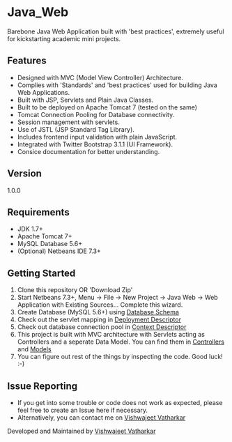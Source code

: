 Java_Web
========

Barebone Java Web Application built with 'best practices', extremely useful for kickstarting academic mini projects.

Features
----
* Designed with MVC (Model View Controller) Architecture.
* Complies with 'Standards' and 'best practices' used for building Java Web Applications.
* Built with JSP, Servlets and Plain Java Classes.
* Built to be deployed on Apache Tomcat 7 (tested on the same)
* Tomcat Connection Pooling for Database connectivity.
* Session management with servlets.
* Use of JSTL (JSP Standard Tag Library).
* Includes frontend input validation with plain JavaScript.
* Integrated with Twitter Bootstrap 3.1.1 (UI Framework).
* Consice documentation for better understanding.


Version
----

1.0.0

Requirements
--------------
* JDK 1.7+
* Apache Tomcat 7+
* MySQL Database 5.6+
* (Optional) Netbeans IDE 7.3+

Getting Started
--------------

1. Clone this repository OR 'Download Zip'
2. Start Netbeans 7.3+, Menu -> File -> New Project -> Java Web -> Web Application with Existing Sources... Complete this wizard.
3. Create Database (MySQL 5.6+) using [Database Schema](db_schema/java_web.sql)
4. Check out the servlet mapping in [Deployment Descriptor](web/WEB-INF/context.xml)
5. Check out database connection pool in [Context Descriptor](web/META-INF/context.xml)
6. This project is built with MVC architecture with Servlets acting as Controllers and a seperate Data Model.
You can find them in  [Controllers](src/java/controllers) and  [Models](src/java/models)
7. You can figure out rest of the things by inspecting the code.
Good luck! :-)

Issue Reporting
--------------
* If you get into some trouble or code does not work as expected, please feel free to create an Issue here if necessary.
* Alternatively, you can contact me on [Vishwajeet Vatharkar](https://www.facebook.com/vishwajeetvatharkar)

Developed and Maintained by [Vishwajeet Vatharkar](https://www.github.com/vishwajeetv)
